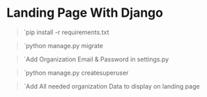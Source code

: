 # Landing Page With Django

> `pip install -r requirements.txt

> `python manage.py migrate

> `Add Organization Email & Password in settings.py

> `python manage.py createsuperuser

> `Add All needed organization Data to display on landing page
